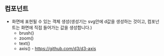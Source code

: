 ## 컴포넌트

- 화면에 표현될 수 있는 객체 생성(생성기는 svg안에 d값을 생성하는 것이고, 컴포넌트는 화면에 직접 들어가는 값을 생성합니다.)
  - brush()
  - zoom()
  - text()
  - axis() - https://github.com/d3/d3-axis
